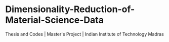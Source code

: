 # Dimensionality-Reduction-of-Material-Science-Data
Thesis and Codes | Master's Project | Indian Institute of Technology Madras
